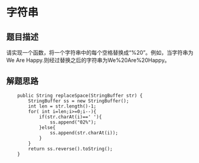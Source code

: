 # 字符串
## 题目描述
请实现一个函数，将一个字符串中的每个空格替换成“%20”。例如，当字符串为We Are Happy.则经过替换之后的字符串为We%20Are%20Happy。
## 解题思路
```
    public String replaceSpace(StringBuffer str) {
    	StringBuffer ss = new StringBuffer();
        int len = str.length()-1;
        for( int i=len;i>=0;i--){
            if(str.charAt(i)==' '){
                ss.append("02%");
            }else{
                ss.append(str.charAt(i));
            }
        }
        return ss.reverse().toString();
    }
```
